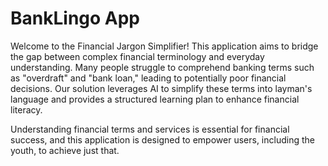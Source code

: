 # BankLingo App

Welcome to the Financial Jargon Simplifier! This application aims to bridge the gap between complex financial terminology and everyday understanding. Many people struggle to comprehend banking terms such as "overdraft" and "bank loan," leading to potentially poor financial decisions. Our solution leverages AI to simplify these terms into layman's language and provides a structured learning plan to enhance financial literacy.

Understanding financial terms and services is essential for financial success, and this application is designed to empower users, including the youth, to achieve just that.

